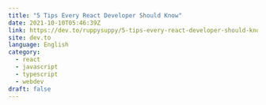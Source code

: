 ```yaml
---
title: "5 Tips Every React Developer Should Know"
date: 2021-10-10T05:46:39Z
link: https://dev.to/ruppysuppy/5-tips-every-react-developer-should-know-1ghh?utm_medium=RSS&utm_source=news.12bit.vn
site: dev.to
language: English
category:
  - react
  - javascript
  - typescript
  - webdev
draft: false
---
```

